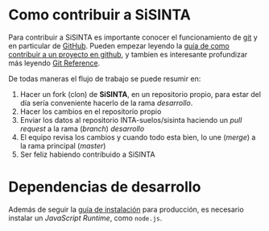 # Como contribuir a SiSINTA

Para contribuir a SiSINTA es importante conocer el funcionamiento de [git] y en
particular de [GitHub].  Pueden empezar leyendo la [guía de como contribuir a
un proyecto en github](https://help.github.com/articles/fork-a-repo),
y tambien es interesante profundizar más leyendo [Git Reference](http://gitref.org).

De todas maneras el flujo de trabajo se puede resumir en:

1. Hacer un fork (clon) de **SiSINTA**, en un repositorio propio, para estar
   del día sería conveniente hacerlo de la rama *desarrollo*.
2. Hacer los cambios en el repositorio propio
3. Enviar los datos al repositorio INTA-suelos/sisinta haciendo un *pull
   request* a la rama (*branch*) *desarrollo*
4. El equipo revisa los cambios y cuando todo esta bien, lo une (*merge*) a la
   rama principal (*master*)
5. Ser feliz habiendo contribuido a SiSINTA

[git]: https://git-scm.com
[GitHub]: https://github.com

# Dependencias de desarrollo

Además de seguir la [guía de instalación](doc/instalacion.md) para producción,
es necesario instalar un *JavaScript Runtime*, como `node.js`.

